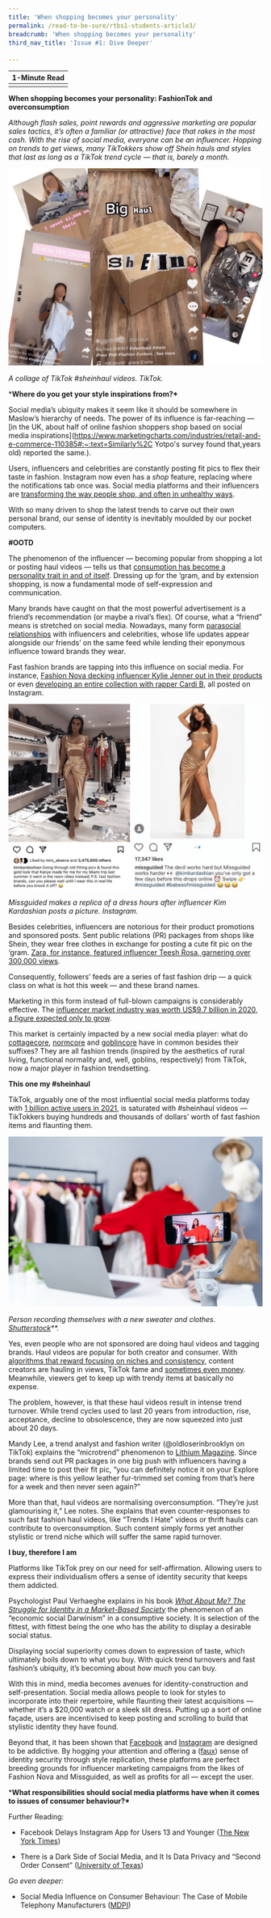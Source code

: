 ```yaml
---
title: 'When shopping becomes your personality'
permalink: /read-to-be-sure/rtbs1-students-article3/
breadcrumb: 'When shopping becomes your personality'
third_nav_title: 'Issue #1: Dive Deeper'

---
```


| **1-Minute Read** |
| :---------------: |
|                   |

**When shopping becomes your personality: FashionTok and overconsumption**

 

*Although flash sales, point rewards and aggressive marketing are popular sales tactics, it’s often a familiar (or attractive) face that rakes in the most cash. With the rise of social media, everyone can be an influencer. Hopping on trends to get views, many* *TikTokkers show off Shein hauls and styles that last as long as a TikTok trend cycle — that is, barely a month.*

![](../images/rtbs1-students-article3a.png)

*A collage of TikTok #sheinhaul videos. TikTok.*

***Where do you get your style inspirations from?\***

 

Social media’s ubiquity makes it seem like it should be somewhere in Maslow’s hierarchy of needs. The power of its influence is far-reaching — [in the UK, about half of online fashion shoppers shop based on social media inspirations](https://www.marketingcharts.com/industries/retail-and-e-commerce-110385#:~:text=Similarly%2C Yotpo's survey found that,years old) reported the same.). 

 

Users, influencers and celebrities are constantly posting fit pics to flex their taste in fashion. Instagram now even has a *shop* feature, replacing where the notifications tab once was. Social media platforms and their influencers are [transforming the way people shop, and often in unhealthy ways](https://greenisthenewblack.com/shein-ultra-fast-fashion-consumerism-tiktok-influencer/).

 

With so many driven to shop the latest trends to carve out their own personal brand, our sense of identity is inevitably moulded by our pocket computers.

 

**#OOTD**

 

The phenomenon of the influencer — becoming popular from shopping a lot or posting haul videos — tells us that [consumption has become a personality trait in and of itself](https://www.psychologytoday.com/us/blog/me-the-self-and-i/201904/how-do-we-form-identities-in-consumer-society). Dressing up for the ‘gram, and by extension shopping, is now a fundamental mode of self-expression and communication. 

 

Many brands have caught on that the most powerful advertisement is a friend’s recommendation (or maybe a rival’s flex). Of course, what a “friend” means is stretched on social media. Nowadays, many form [parasocial relationships](https://www.scmp.com/lifestyle/entertainment/article/3150722/parasocial-relationships-illusion-friendship-celebrity) with influencers and celebrities, whose life updates appear alongside our friends’ on the same feed while lending their eponymous influence toward brands they wear. 

 

Fast fashion brands are tapping into this influence on social media. For instance, [Fashion Nova decking influencer Kylie Jenner out in their products](https://www.instagram.com/p/BhkWrrTl2AI/?hl=en) or even [developing an entire collection with rapper Cardi B](https://www.instagram.com/p/Bso_K7SFRME/?hl=en), all posted on Instagram.

 

![](../images/rtbs1-students-article3b.png)

*Missguided makes a replica of a dress hours after influencer Kim Kardashian posts a picture. Instagram.*

 

Besides celebrities, influencers are notorious for their product promotions and sponsored posts. Sent public relations (PR) packages from shops like Shein, they wear free clothes in exchange for posting a cute fit pic on the ‘gram. [Zara, for instance, featured influencer Teesh Rosa, garnering over 300,000 views](https://www.instagram.com/p/BCfp8XIC_Y7/).

 

Consequently, followers’ feeds are a series of fast fashion drip — a quick class on what is hot this week — and these brand names.

 

Marketing in this form instead of full-blown campaigns is considerably effective. The [influencer market industry was worth US$9.7 billion in 2020, a figure expected only to grow](https://influencermarketinghub.com/influencer-marketing-benchmark-report-2021/).

 

This market is certainly impacted by a new social media player: what do [cottagecore](https://thevou.com/fashion/cottagecore/), [normcore](https://www.thecut.com/2014/02/normcore-fashion-trend.html) and [goblincore](https://www.theguardian.com/fashion/2021/jul/30/goblincore-fashion-trend-embraces-chaos-dirt-mud) have in common besides their suffixes? They are all fashion trends (inspired by the aesthetics of rural living, functional normality and, well, goblins, respectively) from TikTok, now a major player in fashion trendsetting. 

 

**This one my #sheinhaul**

 

TikTok, arguably one of the most influential social media platforms today with [1 billion active users in 2021](https://www.businessofapps.com/data/tik-tok-statistics/), is saturated with #sheinhaul videos — TikTokkers buying hundreds and thousands of dollars’ worth of fast fashion items and flaunting them. 

 

![](../images/rtbs1-students-article3.jpg)

*Person recording themselves with a new sweater and clothes.* *[Shutterstock](https://www.shutterstock.com/image-photo/young-woman-selling-clothes-online-by-1931387588)**.*

 

Yes, even people who are not sponsored are doing haul videos and tagging brands. Haul videos are popular for both creator and consumer. With [algorithms that reward focusing on niches and consistency](https://later.com/blog/tiktok-algorithm/), content creators are hauling in views, TikTok fame and [sometimes even money](https://www.shopify.com.sg/blog/make-money-on-tiktok). Meanwhile, viewers get to keep up with trendy items at basically no expense. 

 

The problem, however, is that these haul videos result in intense trend turnover. While trend cycles used to last 20 years from introduction, rise, acceptance, decline to obsolescence, they are now squeezed into just about 20 days. 

 

Mandy Lee, a trend analyst and fashion writer (@oldloserinbrooklyn on TikTok) explains the “microtrend” phenomenon to [Lithium Magazine](https://lithiumagazine.com/2021/06/15/how-tiktok-makes-fast-fashion-faster/). Since brands send out PR packages in one big push with influencers having a limited time to post their fit pic, “you can definitely notice it on your Explore page: where is this yellow leather fur-trimmed set coming from that’s here for a week and then never seen again?”

 

More than that, haul videos are normalising overconsumption. “They’re just glamourising it,” Lee notes. She explains that even counter-responses to such fast fashion haul videos, like “Trends I Hate” videos or thrift hauls can contribute to overconsumption. Such content simply forms yet another stylistic or trend niche which will suffer the same rapid turnover. 

 

**I buy, therefore I am**

 

Platforms like TikTok prey on our need for self-affirmation. Allowing users to express their individualism offers a sense of identity security that keeps them addicted. 

 

Psychologist Paul Verhaeghe explains in his book *[What About Me? The Struggle for Identity in a Market-Based Society](https://nlb.overdrive.com/media/1642697)* the phenomenon of an “economic social Darwinism” in a consumptive society. It is selection of the fittest, with fittest being the one who has the ability to display a desirable social status. 

 

Displaying social superiority comes down to expression of taste, which ultimately boils down to what you buy. With quick trend turnovers and fast fashion’s ubiquity, it’s becoming about *how much* you can buy. 

 

With this in mind, media becomes avenues for identity-construction and self-presentation. Social media allows people to look for styles to incorporate into their repertoire, while flaunting their latest acquisitions — whether it’s a $20,000 watch or a sleek slit dress. Putting up a sort of online façade, users are incentivised to keep posting and scrolling to build that stylistic identity they have found. 

 

Beyond that, it has been shown that [Facebook](https://www.cbsnews.com/news/facebook-addictive-as-cigarettes-former-executive-says/) and [Instagram](https://www.businessinsider.com/facebook-has-been-deliberately-designed-to-mimic-addictive-painkillers-2018-12) are designed to be addictive. By hogging your attention and offering a ([faux](https://www.psychologytoday.com/us/blog/me-the-self-and-i/201904/how-do-we-form-identities-in-consumer-society)) sense of identity security through style replication, these platforms are perfect breeding grounds for influencer marketing campaigns from the likes of Fashion Nova and Missguided, as well as profits for all — except the user. 

 

 

***What responsibilities should social media platforms have when it comes to issues of consumer behaviour?\***

 

Further Reading:

- Facebook Delays Instagram App for Users 13 and Younger ([The New York Times](https://www.nytimes.com/2021/09/27/technology/facebook-instagram-for-kids.html))

- There is a Dark Side of Social Media, and It Is Data Privacy and “Second Order Consent” ([University of Texas](https://news.utexas.edu/2018/04/26/data-privacy-and-second-order-consent-need-regulation/))

 

*Go even deeper:*

- Social Media Influence on Consumer Behaviour: The Case of Mobile Telephony Manufacturers ([MDPI](https://www.mdpi.com/2071-1050/12/4/1506))